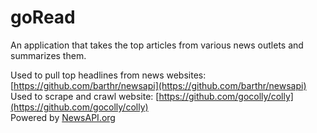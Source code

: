 # goRead

An application that takes the top articles from various news outlets and summarizes them.

Used to pull top headlines from news websites: [https://github.com/barthr/newsapi](https://github.com/barthr/newsapi)
<br/>
Used to scrape and crawl website: [https://github.com/gocolly/colly](https://github.com/gocolly/colly)
<br/>
Powered by [NewsAPI.org](NewsAPI.org)
